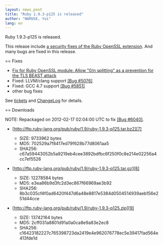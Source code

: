 ```yaml
---
layout: news_post
title: "Ruby 1.9.3-p125 is released"
author: "NARUSE, Yui"
lang: en
---
```


Ruby 1.9.3-p125 is released.

This release include [a security fixes of the Ruby OpenSSL
extension][1]. And many bugs are fixed in this release.

== Fixes

* [Fix for Ruby OpenSSL module: Allow \"0/n splitting\" as a prevention
  for the TLS BEAST attack][1]
* Fixed: LLVM/clang support [\[Bug #5076\]][2]
* Fixed: GCC 4.7 support [\[Bug #5851\]][3]
* other bug fixes

See [tickets][4] and [ChangeLog][5] for details.

== Downloads

NOTE: Repackaged on 2012-02-17 02:04:00 UTC to fix [\[Bug #6040\]][6].

* [http://ftp.ruby-lang.org/pub/ruby/1.9/ruby-1.9.3-p125.tar.bz2][7]

  * SIZE: 9733962 bytes
  * MD5: 702529a7f8417ed79f628b77d8061aa5
  * SHA256:
    c67a59443052b5a9219eb4cee3892bdfbc6f250f0c8e214e02256a4cc7ef5526

* [http://ftp.ruby-lang.org/pub/ruby/1.9/ruby-1.9.3-p125.tar.gz][8]

  * SIZE: 12278584 bytes
  * MD5: e3ea86b9d3fc2d3ec867f66969ae3b92
  * SHA256:
    8b3c035cf4f0ad6420f447d6a48e8817e5384d0504514939aeb156e251d44cce

* [http://ftp.ruby-lang.org/pub/ruby/1.9/ruby-1.9.3-p125.zip][9]

  * SIZE: 13742164 bytes
  * MD5: 2cff031a8801d91a0a0ca8e9a83e2ec8
  * SHA256:
    c16423182227c765398723da2419e4e962076778ec5e39417fad564e413fde1d



[1]: http://www.ruby-lang.org/en/news/2012/02/16/security-fix-for-ruby-openssl-module-allow-0n-splitting-as-a-prevention-for-the-tls-beast-attack-/ 
[2]: https://bugs.ruby-lang.org/issues/show/5076 
[3]: https://bugs.ruby-lang.org/issues/show/5851 
[4]: https://bugs.ruby-lang.org/projects/ruby-193/issues?set_filter=1&amp;status_id=5 
[5]: http://svn.ruby-lang.org/repos/ruby/tags/v1_9_3_125/ChangeLog 
[6]: https://bugs.ruby-lang.org/issues/6040 
[7]: http://ftp.ruby-lang.org/pub/ruby/1.9/ruby-1.9.3-p125.tar.bz2 
[8]: http://ftp.ruby-lang.org/pub/ruby/1.9/ruby-1.9.3-p125.tar.gz 
[9]: http://ftp.ruby-lang.org/pub/ruby/1.9/ruby-1.9.3-p125.zip 
